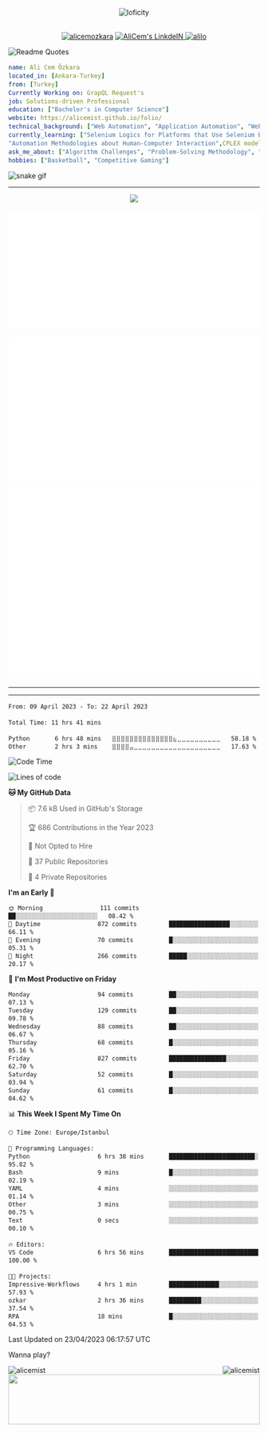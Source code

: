 <p align="center">
<img alt="loficity" width="800px" src="https://github.com/HyunCafe/HyunCafe/raw/main/assests/loficity.gif"</img>
</p>
<p align="center">
<br/>
  <a href="https://www.buymeacoffee.com/alicemozkara"> <img src="https://cdn.buymeacoffee.com/buttons/v2/default-yellow.png" height="50" width="210" alt="alicemozkara" /></a>
<a href="https://www.linkedin.com/in/ali-cem-oz/">
  <img alt="AliCem's LinkdeIN" width="40px" src="https://user-images.githubusercontent.com/43545812/144035037-0f415fc7-9f96-4517-a370-ccc6e78a714b.png" />
  
</a>
<a href="https://www.leetcode.com/alilo" target="blank"><img src="https://raw.githubusercontent.com/rahuldkjain/github-profile-readme-generator/master/src/images/icons/Social/leet-code.svg" alt="alilo"  width="30px" /></a>

<br>
  
</p>

 ![Readme Quotes](https://quotes-github-readme.vercel.app/api?type=horizontal&theme=nord) 
  




```yaml
name: Ali Cem Özkara
located_in: [Ankara-Turkey]
from: [Turkey]
Currently Working on: GrapQL Request's
job: Solutions-driven Professional
education: ["Bachelor's in Computer Science"]
website: https://alicemist.github.io/folio/
technical_background: ["Web Automation", "Application Automation", "Web Technologies", "Cloud Technologies", "NLP Techniques"]
currently_learning: ["Selenium Logics for Platforms that Use Selenium Backend", 
"Automation Methodologies about Human-Computer Interaction",CPLEX modelling]
ask_me_about: ["Algorithm Challenges", "Problem-Solving Methodology", "Python", "Node.js", "React.js", "TypeScript","LeetCode"]
hobbies: ["Basketball", "Competitive Gaming"]
```

![snake gif](https://github.com/alicemist/alicemist/blob/output/github-contribution-grid-snake.svg)
<hr>
<p align="center">
  <img alig src="https://github-profile-trophy.vercel.app/?username=alicemist&column=6&rank=SSS,SS,S,AAA,AA,A,B,C" />
</p>



![Metrics](https://raw.githubusercontent.com/alicemist/alicemist/main/github-metrics.svg)

![Metrics](https://raw.githubusercontent.com/alicemist/alicemist/main/metrics.plugin.habits.charts.svg)
![Metrics](https://raw.githubusercontent.com/alicemist/alicemist/main/metrics.plugin.leetcode.svg)
<hr>

<hr>

<!--START_SECTION:WAKA-->

```text
From: 09 April 2023 - To: 22 April 2023

Total Time: 11 hrs 41 mins

Python       6 hrs 48 mins   ⣿⣿⣿⣿⣿⣿⣿⣿⣿⣿⣿⣿⣿⣿⣦⣀⣀⣀⣀⣀⣀⣀⣀⣀⣀   58.18 %
Other        2 hrs 3 mins    ⣿⣿⣿⣿⣤⣀⣀⣀⣀⣀⣀⣀⣀⣀⣀⣀⣀⣀⣀⣀⣀⣀⣀⣀⣀   17.63 %
```

<!--END_SECTION:WAKA-->
<!--START_SECTION:time-->
![Code Time](http://img.shields.io/badge/Code%20Time-11%20hrs%2057%20mins-blue)

![Lines of code](https://img.shields.io/badge/From%20Hello%20World%20I%27ve%20Written-50.0%20thousand%20lines%20of%20code-blue)

**🐱 My GitHub Data** 

> 📦 7.6 kB Used in GitHub's Storage 
 > 
> 🏆 686 Contributions in the Year 2023
 > 
> 🚫 Not Opted to Hire
 > 
> 📜 37 Public Repositories 
 > 
> 🔑 4 Private Repositories 
 > 
**I'm an Early 🐤** 

```text
🌞 Morning                111 commits         ██░░░░░░░░░░░░░░░░░░░░░░░   08.42 % 
🌆 Daytime                872 commits         █████████████████░░░░░░░░   66.11 % 
🌃 Evening                70 commits          █░░░░░░░░░░░░░░░░░░░░░░░░   05.31 % 
🌙 Night                  266 commits         █████░░░░░░░░░░░░░░░░░░░░   20.17 % 
```
📅 **I'm Most Productive on Friday** 

```text
Monday                   94 commits          ██░░░░░░░░░░░░░░░░░░░░░░░   07.13 % 
Tuesday                  129 commits         ██░░░░░░░░░░░░░░░░░░░░░░░   09.78 % 
Wednesday                88 commits          ██░░░░░░░░░░░░░░░░░░░░░░░   06.67 % 
Thursday                 68 commits          █░░░░░░░░░░░░░░░░░░░░░░░░   05.16 % 
Friday                   827 commits         ████████████████░░░░░░░░░   62.70 % 
Saturday                 52 commits          █░░░░░░░░░░░░░░░░░░░░░░░░   03.94 % 
Sunday                   61 commits          █░░░░░░░░░░░░░░░░░░░░░░░░   04.62 % 
```


📊 **This Week I Spent My Time On** 

```text
🕑︎ Time Zone: Europe/Istanbul

💬 Programming Languages: 
Python                   6 hrs 38 mins       ████████████████████████░   95.82 % 
Bash                     9 mins              █░░░░░░░░░░░░░░░░░░░░░░░░   02.19 % 
YAML                     4 mins              ░░░░░░░░░░░░░░░░░░░░░░░░░   01.14 % 
Other                    3 mins              ░░░░░░░░░░░░░░░░░░░░░░░░░   00.75 % 
Text                     0 secs              ░░░░░░░░░░░░░░░░░░░░░░░░░   00.10 % 

🔥 Editors: 
VS Code                  6 hrs 56 mins       █████████████████████████   100.00 % 

🐱‍💻 Projects: 
Impressive-Workflows     4 hrs 1 min         ██████████████░░░░░░░░░░░   57.93 % 
ozkar                    2 hrs 36 mins       █████████░░░░░░░░░░░░░░░░   37.54 % 
RPA                      18 mins             █░░░░░░░░░░░░░░░░░░░░░░░░   04.53 % 
```


 Last Updated on 23/04/2023 06:17:57 UTC
<!--END_SECTION:time-->

Wanna play?
 <div align=center>
  
<img align="left" src="https://github-readme-stats.vercel.app/api/top-langs?username=alicemist&show_icons=true&locale=en&layout=compact" alt="alicemist" />

<img align="right" src="https://github-readme-streak-stats.herokuapp.com/?user=alicemist" alt="alicemist" />
</div>
<div align=center>
  <img  height=100px width= 100% src="https://capsule-render.vercel.app/api?type=waving&color=gradient&height=60&section=footer"/>
</div>

